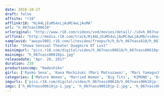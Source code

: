 ```yaml
---
date: 2018-10-27
draft: false
affsite: "r18"
afflinkr18: "NjA4LjEuMS4xLjAuMC4wLjAuMA"
url: "h_067nass00610"
urloriginal: "http://www.r18.com/videos/vod/movies/detail/-/id=h_067nass00610"
urlfinal: "http://media.r18.com/track/NjA4LjEuMS4xLjAuMC4wLjAuMA/videos/vod/movies/detail/-/id=h_067nass00610"
samplevid: "awspv3001.r18.com/litevideo/freepv/h/h_0/h_067nass610/h_067nass610_dmb_w.mp4"
title: "Showa Sensual Theater Quagmire Of Lust"
mainimgurl: "pics.r18.com/digital/video/h_067nass00610/h_067nass00610ps.jpg"
mainimgs: "h_067nass00610ps.jpg"
releasedate: "Apr. 28, 2017"
duration: 239
productioncomp: "Nadeshiko"
girls: ['Ryoko Sena', 'Kana Mochizuki (Mari Matsuzawa)', 'Mari Yamaguchi']
categories: ['Mature Woman', 'Married Woman', 'Big Tits', 'KIMONO', 'Drama', 'Over 4 Hours']
imgurls: ['pics.r18.com/digital/video/h_067nass00610/h_067nass00610jp-1.jpg', 'pics.r18.com/digital/video/h_067nass00610/h_067nass00610jp-2.jpg', 'pics.r18.com/digital/video/h_067nass00610/h_067nass00610jp-3.jpg', 'pics.r18.com/digital/video/h_067nass00610/h_067nass00610jp-4.jpg', 'pics.r18.com/digital/video/h_067nass00610/h_067nass00610jp-5.jpg', 'pics.r18.com/digital/video/h_067nass00610/h_067nass00610jp-6.jpg', 'pics.r18.com/digital/video/h_067nass00610/h_067nass00610jp-7.jpg', 'pics.r18.com/digital/video/h_067nass00610/h_067nass00610jp-8.jpg', 'pics.r18.com/digital/video/h_067nass00610/h_067nass00610jp-9.jpg', 'pics.r18.com/digital/video/h_067nass00610/h_067nass00610jp-10.jpg', 'pics.r18.com/digital/video/h_067nass00610/h_067nass00610jp-11.jpg', 'pics.r18.com/digital/video/h_067nass00610/h_067nass00610jp-12.jpg', 'pics.r18.com/digital/video/h_067nass00610/h_067nass00610jp-13.jpg', 'pics.r18.com/digital/video/h_067nass00610/h_067nass00610jp-14.jpg', 'pics.r18.com/digital/video/h_067nass00610/h_067nass00610jp-15.jpg', 'pics.r18.com/digital/video/h_067nass00610/h_067nass00610jp-16.jpg', 'pics.r18.com/digital/video/h_067nass00610/h_067nass00610jp-17.jpg', 'pics.r18.com/digital/video/h_067nass00610/h_067nass00610jp-18.jpg', 'pics.r18.com/digital/video/h_067nass00610/h_067nass00610jp-19.jpg', 'pics.r18.com/digital/video/h_067nass00610/h_067nass00610jp-20.jpg']
imgs: ['h_067nass00610jp-1.jpg', 'h_067nass00610jp-2.jpg', 'h_067nass00610jp-3.jpg', 'h_067nass00610jp-4.jpg', 'h_067nass00610jp-5.jpg', 'h_067nass00610jp-6.jpg', 'h_067nass00610jp-7.jpg', 'h_067nass00610jp-8.jpg', 'h_067nass00610jp-9.jpg', 'h_067nass00610jp-10.jpg', 'h_067nass00610jp-11.jpg', 'h_067nass00610jp-12.jpg', 'h_067nass00610jp-13.jpg', 'h_067nass00610jp-14.jpg', 'h_067nass00610jp-15.jpg', 'h_067nass00610jp-16.jpg', 'h_067nass00610jp-17.jpg', 'h_067nass00610jp-18.jpg', 'h_067nass00610jp-19.jpg', 'h_067nass00610jp-20.jpg']
---
```

